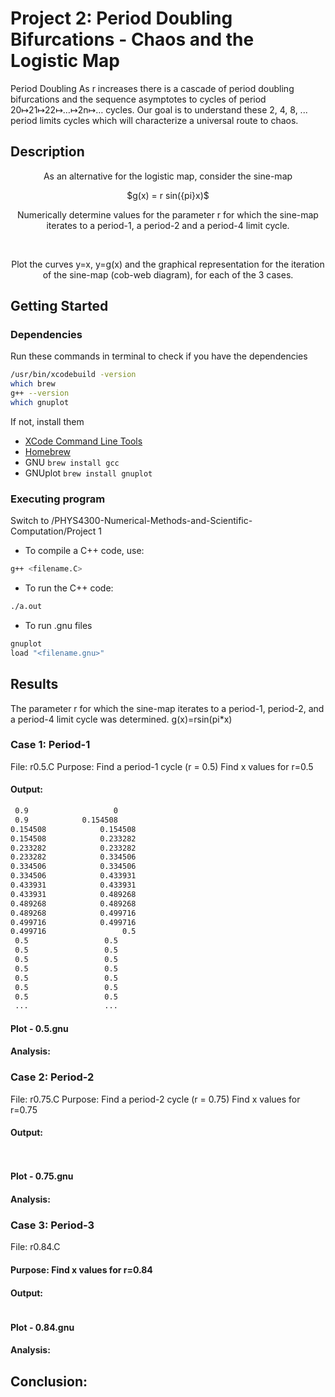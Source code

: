 # Project 2: Period Doubling Bifurcations - Chaos and the Logistic Map

Period Doubling
As r increases there is a cascade of period doubling bifurcations and the sequence asymptotes to cycles of period 20↦21↦22↦…↦2n↦… cycles.   Our goal is to understand these 2, 4, 8, ... period limits cycles which will characterize a universal route to chaos.

## Description

<p align="center">
    As an alternative for the logistic map, consider the sine-map
</p>

<p align="center">
    $g(x) = r sin({pi}x)$
</p>

<p align="center">
Numerically determine values for the parameter r for which the sine-map iterates to a period-1, a period-2 and a period-4 limit cycle.</p><br>
<p align="center">
Plot the curves y=x, y=g(x) and the graphical representation for the iteration of the sine-map (cob-web diagram), for each of the 3 cases.
</p>

## Getting Started

### Dependencies
Run these commands in terminal to check if you have the dependencies 
```sh
/usr/bin/xcodebuild -version 
which brew
g++ --version
which gnuplot
```
If not, install them
* [XCode Command Line Tools](https://apps.apple.com/us/app/xcode/id497799835?mt=12)
* [Homebrew](https://brew.sh/index.html)
* GNU ```brew install gcc```
* GNUplot ```brew install gnuplot```

### Executing program
Switch to /PHYS4300-Numerical-Methods-and-Scientific-Computation/Project 1

* To compile a C++ code, use:
```sh
g++ <filename.C>
```
* To run the C++ code:
```sh
./a.out
```
* To run .gnu files
```sh
gnuplot
load "<filename.gnu>"
```

## Results
The parameter r for which the sine-map iterates to a period-1, period-2, and a period-4 limit cycle was determined.
g(x)=rsin(pi*x)
### Case 1: Period-1 
File: r0.5.C
Purpose: Find a period-1 cycle (r = 0.5)
Find x values for r=0.5

#### Output: 
```sh
 0.9                   0
 0.9            0.154508
0.154508            0.154508
0.154508            0.233282
0.233282            0.233282
0.233282            0.334506
0.334506            0.334506
0.334506            0.433931
0.433931            0.433931
0.433931            0.489268
0.489268            0.489268
0.489268            0.499716
0.499716            0.499716
0.499716                 0.5
 0.5                 0.5
 0.5                 0.5
 0.5                 0.5
 0.5                 0.5
 0.5                 0.5
 0.5                 0.5
 0.5                 0.5
 ...                 ...
```
#### Plot - 0.5.gnu

#### Analysis: 

### Case 2: Period-2
File: r0.75.C
Purpose: Find a period-2 cycle (r = 0.75)
Find x values for r=0.75

#### Output: 
```sh
 
```
#### Plot - 0.75.gnu

#### Analysis: 

### Case 3: Period-3
File: r0.84.C
#### Purpose: Find x values for r=0.84

#### Output: 
```sh

```
#### Plot - 0.84.gnu

#### Analysis: 

## Conclusion:

